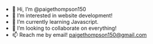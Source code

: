 - 👋 Hi, I’m @paigethompson150
- 👀 I’m interested in website development!
- 🌱 I’m currently learning Javascript.
- 💞️ I’m looking to collaborate on everything!
- 📫 Reach me by email! paigethompson150@gmail.com

<!---
paigethompson150/paigethompson150 is a ✨ special ✨ repository because its `README.md` (this file) appears on your GitHub profile.
You can click the Preview link to take a look at your changes.
--->
